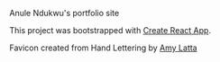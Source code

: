 Anule Ndukwu's portfolio site

This project was bootstrapped with [Create React App](https://github.com/facebookincubator/create-react-app).

Favicon created from Hand Lettering by [Amy Latta](http://www.oneartsymama.com/2015/11/basic-hand-lettering-alphabet-practice.html)
